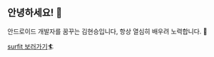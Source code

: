 

## 안녕하세요! 👋
안드로이드 개발자를 꿈꾸는 김현승입니다, 항상 열심히 배우려 노력합니다. 💪

[surfit 보러가기](https://my.surfit.io/w/1357224360)🏄‍

